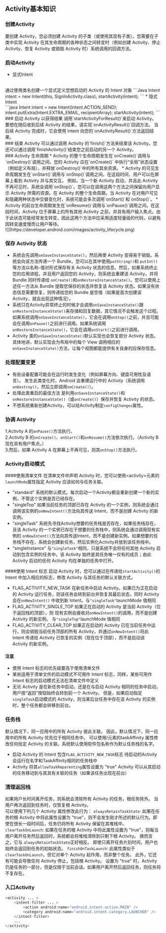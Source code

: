 ## Activity基本知识
### 创建Activity
要创建 Activity，您必须创建 Activity 的子类（或使用其现有子类）。您需要在子类中实现 Activity 在其生命周期的各种状态之间转变时（例如创建 Activity、停止 Activity、恢复 Activity 或销毁 Activity 时）系统调用的回调方法。 <br>
### 启动Activity
* 显式Intent
<br>
通过使用类名创建一个显式定义您想启动的 Activity 的 Intent 对象
```Java
Intent intent = new Intent(this, SignInActivity.class);
startActivity(intent);
```
* 隐式Intent
<br>
```java
Intent intent = new Intent(Intent.ACTION_SEND);
intent.putExtra(Intent.EXTRA_EMAIL, recipientArray);
startActivity(intent);
```
### 启动 Activity 以获得结果
调用`startActivityForResult()`来启动 Activity。 要想在随后收到后续 Activity 的结果，请实现`onActivityResult()`回调方法。 当后续 Activity 完成时，它会使用 Intent 向您的`onActivityResult()`方法返回结果。
<br>
### 结束 Activity
可以通过调用 Activity 的`finish()`方法来结束该 Activity。您还可以通过调用`finishActivity()`结束您之前启动的另一个 Activity。
<br>
###  Activity 生命周期
* Activity 的整个生命周期发生在`onCreate()`调用与`onDestroy()`调用之间。您的 Activity 应在`onCreate()` 中执行“全局”状态设置（例如定义布局），并释放`onDestroy()`中的所有其余资源。
* Activity 的可见生命周期发生在`onStart()`调用与`onStop()`调用之间。在这段时间，用户可以在屏幕上看到 Activity 并与其交互。 例如，当一个新 Activity 启动，并且此 Activity 不再可见时，系统会调用`onStop()`。您可以在调用这两个方法之间保留向用户显示 Activity 所需的资源。在 Activity 的整个生命周期，当 Activity 在对用户可见和隐藏两种状态中交替变化时，系统可能会多次调用`onStart()`和`onStop()`。
* Activity 的前台生命周期发生在`onResume()`调用与`onPause()`调用之间。在这段时间，Activity 位于屏幕上的所有其他 Activity 之前，并具有用户输入焦点。由于此状态可能经常发生转变，因此这两个方法中应采用适度轻量级的代码，以避免因转变速度慢而让用户等待。
<br>
![](https://developer.android.com/images/activity_lifecycle.png)

### 保存 Activity 状态
* 系统会先调用`onSaveInstanceState()`，然后再使 Activity 变得易于销毁。系统会向该方法传递一个 Bundle，您可以在其中使用`putString()`和 `putInt()`等方法以名称-值对形式保存有关 Activity 状态的信息。然后，如果系统终止您的应用进程，并且用户返回您的 Activity，则系统会重建该 Activity，并将 Bundle 同时传递给 `onCreate()`和`onRestoreInstanceState()`。您可以使用上述任一方法从 Bundle 提取您保存的状态并恢复该 Activity 状态。如果没有状态信息需要恢复，则传递给您的 Bundle 是空值（如果是首次创建该 Activity，就会出现这种情况）。<br>
* 系统只在Activity异常终止的时候才会调用`onSaveInstanceState()`跟`onRestoreInstanceState()`来存储和回复数据，其它情况不会触发这个过程。
如果系统调用`onSaveInstanceState()`，它会在调用`onStop()`之前，并且可能会在调用`onPause()`之前进行调用。如果系统调用 `onRestoreInstanceState()`，它会在调用`onStart()`之前进行调用。<br>
* Activity 类的`onSaveInstanceState()`默认实现也会恢复部分 Activity 状态。具体地讲，默认实现会为布局中的每个 View 调用相应的 `onSaveInstanceState()`方法，让每个视图都能提供有关自身的应保存信息。

### 处理配置变更
* 有些设备配置可能会在运行时发生变化（例如屏幕方向、键盘可用性及语言）。 发生此类变化时，Android 会重建运行中的 Activity（系统调用 `onDestroy()`，然后立即调用`onCreate()`）。<br>
* 处理此类重启的最佳方法 是利用`onSaveInstanceState()`和`onRestoreInstanceState()`（或`onCreate()`）保存并恢复 Activity 的状态。<br>
* 不想系统重新创建Activity，可以给Activity制定`configChanges`属性。

### 协调 Activity
1.Activity A 的`onPause()`方法执行。<br>
2.Activity B 的`onCreate()`、`onStart()`和`onResume()`方法依次执行。（Activity B 现在具有用户焦点。）<br>
3.然后，如果 Activity A 在屏幕上不再可见，则其`onStop()`方法执行。

### Activity启动模式
####使用清单文件
在清单文件中声明 Activity 时，您可以使用\<activity\>元素的`launchMode`属性指定 Activity 应该如何与任务关联。
* "standard"
系统的默认模式。每次启动一个Activity都会重新创建一个新的实例，不管这个实例是否已经存在。
* "singleTop"
如果当前任务的顶部已存在 Activity 的一个实例，则系统会通过调用该实例的`onNewIntent()`方法向其传送 Intent，而不是创建 Activity 的新实例。
* "singleTask"
系统先寻找Activity想要的任务栈是否存在，如果任务栈存在，且该 Activity 的一个实例已存在于想要的任务栈中，则系统会通过调用现有实例的 `onNewIntent()`方法向其传送Intent，而不是创建新实例。如果想要的任务栈不存在，系统会创建新任务，然后实例化Activity并放到该任务栈中。
* "singleInstance"
与`"singleTask"`相同，只是系统不会将任何其他 Activity 启动到包含实例的任务中。该 Activity 始终是其任务唯一仅有的成员；由此 Activity 启动的任何 Activity 均在单独的任务中打开。

####使用 Intent 标志
启动 Activity 时，您可以通过在传递给`startActivity()`的 Intent 中加入相应的标志，修改 Activity 与其任务的默认关联方式。
* FLAG_ACTIVITY_NEW_TASK
在新任务中启动 Activity。如果已为正在启动的 Activity 运行任务，则该任务会转到前台并恢复其最后状态，同时 Activity 会在`onNewIntent()` 中收到新 Intent。与`"singleTask"`launchMode 值相同
* FLAG_ACTIVITY_SINGLE_TOP
如果正在启动的 Activity 是当前 Activity（位于返回栈的顶部），则 现有实例会接收对`onNewIntent()`的调用，而不是创建 Activity 的新实例。
与`"singleTop"`launchMode 值相同
* FLAG_ACTIVITY_CLEAR_TOP
如果正在启动的 Activity 已在当前任务中运行，则会销毁当前任务顶部的所有 Activity，并通过`onNewIntent()`将此 Intent 传递给 Activity 已恢复的实例（现在位于顶部），而不是启动该 Activity 的新实例。

#### 注意
* 使用 Intent 标志的优先级要高于使用清单文件
* 某些适用于清单文件的启动模式不可用作 Intent 标志，同样，某些可用作 Intent 标志的启动模式无法在清单文件中定义
* 无论 Activity 是在新任务中启动，还是在与启动 Activity 相同的任务中启动，用户按“返回”按钮始终会转到前一个 Activity。 但是，如果启动指定`singleTask`启动模式的 Activity，则当某后台任务中存在该 Activity 的实例时，整个任务都会转移到前台。


### 任务栈
默认情况下，同一应用中的所有 Activity 彼此关联。 因此，默认情况下，同一应用中的所有 Activity 优先位于相同任务中。
可以使用/<activity/>元素的taskAffinity 属性修改任何给定 Activity 的关联。系统默认使用软件包名称作为默认任务栈的名字。
* 启动 Activity 的 Intent 包含`FLAG_ACTIVITY_NEW_TASK`标志
待启动的Activity会运行在名字和TaskAffinity相同的任务栈中
* Activity 将其`allowTaskReparenting`属性设置为 "true"
Activity 可以从其启动的任务移动到与其具有关联的任务（如果该任务出现在前台）

### 清理返回栈
如果用户长时间离开任务，则系统会清除所有 Activity 的任务，根任务除外。 当用户再次返回到任务时，仅恢复根 Activity。<br>
可以使用下列几个 Activity 属性修改此行为：
`alwaysRetainTaskState`:
如果在任务的根 Activity 中将此属性设置为 "true"，则不会发生刚才所述的默认行为。即使在很长一段时间后，任务仍将所有 Activity 保留在其堆栈中。<br>
`clearTaskOnLaunch`:
如果在任务的根 Activity 中将此属性设置为 "true"，则每当用户离开任务然后返回时，系统都会将堆栈清除到只剩下根 Activity。 换而言之，它与 `alwaysRetainTaskState`正好相反。 即使只离开任务片刻时间，用户也始终会返回到任务的初始状态。
`finishOnTaskLaunch`:
此属性类似于`clearTaskOnLaunch`，但它对单个 Activity 起作用，而非整个任务。 此外，它还有可能会导致任何 Activity 停止，包括根 Activity。 设置为 "true" 时，Activity 仍是任务的一部分，但是仅限于当前会话。如果用户离开然后返回任务，则任务将不复存在。

### 入口Activity
``` java
<activity ... >
    <intent-filter ... >
        <action android:name="android.intent.action.MAIN" />
        <category android:name="android.intent.category.LAUNCHER" />
    </intent-filter>
    ...
</activity>
```
